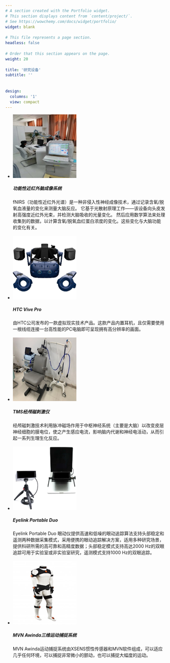 ```yaml
---
# A section created with the Portfolio widget.
# This section displays content from `content/project/`.
# See https://wowchemy.com/docs/widget/portfolio/
widget: blank

# This file represents a page section.
headless: false

# Order that this section appears on the page.
weight: 20

title: '研究设备'
subtitle: ''


design:
  columns: '1'
  view: compact
---
```


<html>
<head>
<style>
<link rel="stylesheet" href="https://cdn.jsdelivr.net/npm/bootstrap@4.6.2/dist/css/bootstrap.min.css" integrity="sha384-xOolHFLEh07PJGoPkLv1IbcEPTNtaed2xpHsD9ESMhqIYd0nLMwNLD69Npy4HI+N" crossorigin="anonymous">
li.media{
margin-bottom: 50px;
}


</style>
</head>
<body>




<ul class="list-unstyled">
  <li class="media">
    <img class="mr-3" src="fnirs.jpg" width="200" height="200" alt="Generic placeholder image">
    <div class="media-body">
      <h5 class="mt-0 mb-1">功能性近红外脑成像系统</h5>
      fNIRS（功能性近红外光谱）是一种非侵入性神经成像技术，通过记录含氧/脱氧血液量的变化来测量大脑反应。 它基于光散射原理工作——该设备向头皮发射高强度近红外光束，并检测大脑吸收的光量变化。 然后应用数学算法来处理收集到的数据，以计算含氧/脱氧血红蛋白浓度的变化。这些变化与大脑功能的变化有关。
    </div>
  </li>
  <br>
  <li class="media my-4">
    <img class="mr-3" src="vive.jpg" width="200" height="200" alt="Generic placeholder image">
    <div class="media-body">
      <h5 class="mt-0 mb-1">HTC Vive Pro</h5>
      由HTC公司发布的一款虚拟现实技术产品。这款产品内置耳机，且仅需要使用一根线缆连接一台高性能的PC电脑即可呈现拥有高分辨率的画面。
    </div>
  </li>
  <br>
  <li class="media">
    <img class="mr-3" src="tms.jpg" width="200" height="200" alt="Generic placeholder image">
    <div class="media-body">
      <h5 class="mt-0 mb-1">TMS经颅磁刺激仪</h5>
      经颅磁刺激技术利用脉冲磁场作用于中枢神经系统（主要是大脑）以改变皮层神经细胞的膜电位，使之产生感应电流，影响脑内代谢和神经电活动，从而引起一系列生理生化反应。
    </div>
  </li>
  <br>
  <li class="media my-4">
    <img class="mr-3" src="eyelink.jpg" width="200" height="200" alt="Generic placeholder image">
    <div class="media-body">
      <h5 class="mt-0 mb-1">Eyelink Portable Duo</h5>
      Eyelink Portable Duo 眼动仪提供高速和低噪的眼动追踪算法支持头部稳定和遥测两种数据采集模式，采用便携的眼动追踪解决方案，适用多种研究场景，提供科研所需的高可靠和高精度数据；头部稳定模式支持高达2000 Hz的双眼追踪可用于实验室或非实验室研究，遥测模式支持1000 Hz的双眼追踪。
    </div>
  </li>
  <br>
  <li class="media my-4">
    <img class="mr-3" src="mvn.jpg" width="200" height="200" alt="Generic placeholder image">
    <div class="media-body">
      <h5 class="mt-0 mb-1">MVN Awinda三维运动捕捉系统</h5>
      MVN Awinda运动捕捉系统由XSENS惯性传感器和MVN软件组成，可以适应几乎任何环境，可以捕捉非常微小的颤动，也可以捕捉大幅度的运动。
    </div>
  </li>
</ul>






</body>
</html>